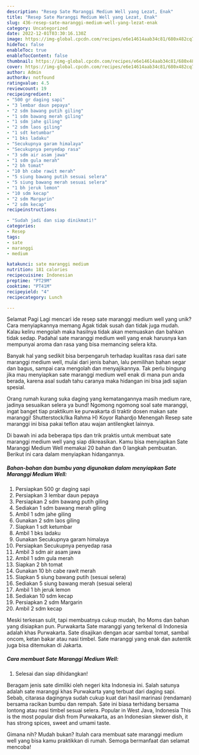 ```yaml
---
description: "Resep Sate Maranggi Medium Well yang Lezat, Enak"
title: "Resep Sate Maranggi Medium Well yang Lezat, Enak"
slug: 436-resep-sate-maranggi-medium-well-yang-lezat-enak
category: Uncategorized
date: 2022-12-01T03:30:16.130Z
image: https://img-global.cpcdn.com/recipes/e6e14614aab34c81/680x482cq70/sate-maranggi-medium-well-foto-resep-utama.jpg
hideToc: false
enableToc: true
enableTocContent: false
thumbnail: https://img-global.cpcdn.com/recipes/e6e14614aab34c81/680x482cq70/sate-maranggi-medium-well-foto-resep-utama.jpg
cover: https://img-global.cpcdn.com/recipes/e6e14614aab34c81/680x482cq70/sate-maranggi-medium-well-foto-resep-utama.jpg
author: Admin
authorAv: notfound
ratingvalue: 4.5
reviewcount: 19
recipeingredient:
- "500 gr daging sapi"
- "3 lembar daun pepaya"
- "2 sdm bawang putih giling"
- "1 sdm bawang merah giling"
- "1 sdm jahe giling"
- "2 sdm laos giling"
- "1 sdt ketumbar"
- "1 bks ladaku"
- "Secukupnya garam himalaya"
- "Secukupnya penyedap rasa"
- "3 sdm air asam jawa"
- "1 sdm gula merah"
- "2 bh tomat"
- "10 bh cabe rawit merah"
- "5 siung bawang putih sesuai selera"
- "5 siung bawang merah sesuai selera"
- "1 bh jeruk lemon"
- "10 sdm kecap"
- "2 sdm Margarin"
- "2 sdm kecap"
recipeinstructions:

- "Sudah jadi dan siap dinikmati!"
categories:
- Resep
tags:
- sate
- maranggi
- medium

katakunci: sate maranggi medium 
nutrition: 181 calories
recipecuisine: Indonesian
preptime: "PT29M"
cooktime: "PT41M"
recipeyield: "4"
recipecategory: Lunch

---
```



Selamat Pagi Lagi mencari ide resep sate maranggi medium well yang unik? Cara menyiapkannya memang Agak tidak susah dan tidak juga mudah. Kalau keliru mengolah maka hasilnya tidak akan memuaskan dan bahkan tidak sedap. Padahal sate maranggi medium well yang enak harusnya kan mempunyai aroma dan rasa yang bisa memancing selera kita.


Banyak hal yang sedikit bisa berpengaruh terhadap kualitas rasa dari sate maranggi medium well, mulai dari jenis bahan, lalu pemilihan bahan segar dan bagus, sampai cara mengolah dan menyajikannya. Tak perlu bingung jika mau menyiapkan sate maranggi medium well enak di mana pun anda berada, karena asal sudah tahu caranya maka hidangan ini bisa jadi sajian spesial.

Orang rumah kurang suka daging yang kematangannya masih medium rare, jadinya sesuaikan selera ya bund! Ngomong ngomong soal sate maranggi, ingat banget tiap praktikum ke purwakarta di traktir dosen makan sate maranggi! Shutterstock/Ika Rahma H) Koyor Rahardjo Menengah Resep sate maranggi ini bisa pakai teflon atau wajan antilengket lainnya.


Di bawah ini ada beberapa tips dan trik praktis untuk membuat sate maranggi medium well yang siap dikreasikan. Kamu bisa menyiapkan Sate Maranggi Medium Well memakai 20 bahan dan 0 langkah pembuatan. Berikut ini cara dalam menyiapkan hidangannya.

<!--inarticleads1-->

##### Bahan-bahan dan bumbu yang digunakan dalam menyiapkan Sate Maranggi Medium Well:

1. Persiapkan 500 gr daging sapi
1. Persiapkan 3 lembar daun pepaya
1. Persiapkan 2 sdm bawang putih giling
1. Sediakan 1 sdm bawang merah giling
1. Ambil 1 sdm jahe giling
1. Gunakan 2 sdm laos giling
1. Siapkan 1 sdt ketumbar
1. Ambil 1 bks ladaku
1. Gunakan Secukupnya garam himalaya
1. Persiapkan Secukupnya penyedap rasa
1. Ambil 3 sdm air asam jawa
1. Ambil 1 sdm gula merah
1. Siapkan 2 bh tomat
1. Gunakan 10 bh cabe rawit merah
1. Siapkan 5 siung bawang putih (sesuai selera)
1. Sediakan 5 siung bawang merah (sesuai selera)
1. Ambil 1 bh jeruk lemon
1. Sediakan 10 sdm kecap
1. Persiapkan 2 sdm Margarin
1. Ambil 2 sdm kecap


Meski terkesan sulit, tapi membuatnya cukup mudah, lho Moms dan bahan yang disiapkan pun. Purwakarta Sate maranggi yang terkenal di Indonesia adalah khas Purwakarta. Sate disajikan dengan acar sambal tomat, sambal oncom, ketan bakar atau nasi timbel. Sate maranggi yang enak dan autentik juga bisa ditemukan di Jakarta. 

<!--inarticleads2-->

##### Cara membuat Sate Maranggi Medium Well:


1. Selesai dan siap dihidangkan!

Beragam jenis sate dimiliki oleh negeri kita Indonesia ini. Salah satunya adalah sate maranggi khas Purwakarta yang terbuat dari daging sapi. Sebab, citarasa dagingnya sudah cukup kuat dari hasil marinasi (rendaman) bersama racikan bumbu dan rempah. Sate ini biasa terhidang bersama lontong atau nasi timbel sesuai selera. Popular in West Java, Indonesia This is the most popular dish from Purwakarta, as an Indonesian skewer dish, it has strong spices, sweet and umami taste. 

Gimana nih? Mudah bukan? Itulah cara membuat sate maranggi medium well yang bisa kamu praktikkan di rumah. Semoga bermanfaat dan selamat mencoba!
